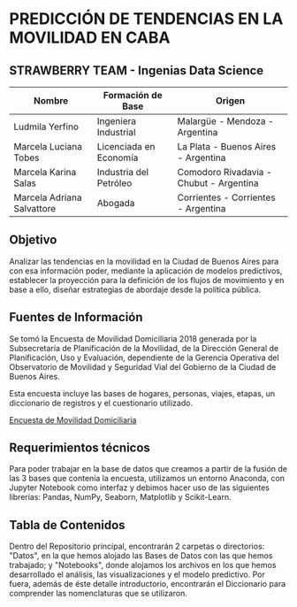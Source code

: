 # PREDICCIÓN DE TENDENCIAS EN LA MOVILIDAD EN CABA
## STRAWBERRY TEAM - Ingenias Data Science
| Nombre| Formación de Base|Origen|
|-------|------------------|------|
|Ludmila Yerfino|Ingeniera Industrial|Malargüe - Mendoza - Argentina|
|Marcela Luciana Tobes|Licenciada en Economía|La Plata - Buenos Aires - Argentina|
|Marcela Karina Salas|Industria del Petróleo|Comodoro Rivadavia - Chubut - Argentina|
|Marcela Adriana Salvattore|Abogada|Corrientes - Corrientes - Argentina|

## Objetivo
Analizar las tendencias en la movilidad en la Ciudad de Buenos Aires para con esa información poder, mediante la aplicación de modelos predictivos, establecer la proyección para la definición de los flujos de movimiento y en base a ello, diseñar estrategias de abordaje desde la política pública.

## Fuentes de Información
Se tomó la Encuesta de Movilidad Domiciliaria 2018 generada por la Subsecretaría de Planificación de la Movilidad, de la Dirección General de Planificación, Uso y Evaluación, dependiente de la Gerencia Operativa del Observatorio de Movilidad y Seguridad Vial del Gobierno de la Ciudad de Buenos Aires.

Esta encuesta incluye las bases de hogares, personas, viajes, etapas, un diccionario de registros y el cuestionario utilizado.

[Encuesta de Movilidad Domiciliaria](https://data.buenosaires.gob.ar/dataset/encuesta-movilidad-domiciliaria)

## Requerimientos técnicos
Para poder trabajar en la base de datos que creamos a partir de la fusión de las 3 bases que contenía la encuesta, utilizamos un entorno Anaconda, con Jupyter Notebook como interfaz y debimos hacer uso de las siguientes librerías: Pandas, NumPy, Seaborn, Matplotlib y Scikit-Learn.

## Tabla de Contenidos
Dentro del Repositorio principal, encontrarán 2 carpetas o directorios: "Datos", en la que hemos alojado las Bases de Datos con las que hemos trabajado; y "Notebooks", donde alojamos los archivos en los que hemos desarrollado el análisis, las visualizaciones y el modelo predictivo. Por fuera, además de éste detalle introductorio, encontrarán el Diccionario para comprender las nomenclaturas que se utilizaron.
